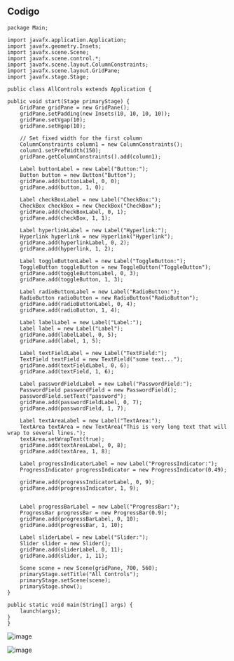 ## Codigo

    package Main;

    import javafx.application.Application;
    import javafx.geometry.Insets;
    import javafx.scene.Scene;
    import javafx.scene.control.*;
    import javafx.scene.layout.ColumnConstraints;
    import javafx.scene.layout.GridPane;
    import javafx.stage.Stage;
    
    public class AllControls extends Application {

    public void start(Stage primaryStage) {
        GridPane gridPane = new GridPane();
        gridPane.setPadding(new Insets(10, 10, 10, 10));
        gridPane.setVgap(10);
        gridPane.setHgap(10);

        // Set fixed width for the first column
        ColumnConstraints column1 = new ColumnConstraints();
        column1.setPrefWidth(150);
        gridPane.getColumnConstraints().add(column1);

        Label buttonLabel = new Label("Button:");
        Button button = new Button("Button");
        gridPane.add(buttonLabel, 0, 0);
        gridPane.add(button, 1, 0);

        Label checkBoxLabel = new Label("CheckBox:");
        CheckBox checkBox = new CheckBox("CheckBox");
        gridPane.add(checkBoxLabel, 0, 1);
        gridPane.add(checkBox, 1, 1);

        Label hyperlinkLabel = new Label("Hyperlink:");
        Hyperlink hyperlink = new Hyperlink("Hyperlink");
        gridPane.add(hyperlinkLabel, 0, 2);
        gridPane.add(hyperlink, 1, 2);

        Label toggleButtonLabel = new Label("ToggleButton:");
        ToggleButton toggleButton = new ToggleButton("ToggleButton");
        gridPane.add(toggleButtonLabel, 0, 3);
        gridPane.add(toggleButton, 1, 3);

        Label radioButtonLabel = new Label("RadioButton:");
        RadioButton radioButton = new RadioButton("RadioButton");
        gridPane.add(radioButtonLabel, 0, 4);
        gridPane.add(radioButton, 1, 4);

        Label labelLabel = new Label("Label:");
        Label label = new Label("Label");
        gridPane.add(labelLabel, 0, 5);
        gridPane.add(label, 1, 5);

        Label textFieldLabel = new Label("TextField:");
        TextField textField = new TextField("some text...");
        gridPane.add(textFieldLabel, 0, 6);
        gridPane.add(textField, 1, 6);

        Label passwordFieldLabel = new Label("PasswordField:");
        PasswordField passwordField = new PasswordField();
        passwordField.setText("password");
        gridPane.add(passwordFieldLabel, 0, 7);
        gridPane.add(passwordField, 1, 7);

        Label textAreaLabel = new Label("TextArea:");
        TextArea textArea = new TextArea("This is very long text that will wrap to several lines.");
        textArea.setWrapText(true);
        gridPane.add(textAreaLabel, 0, 8);
        gridPane.add(textArea, 1, 8);

        Label progressIndicatorLabel = new Label("ProgressIndicator:");
        ProgressIndicator progressIndicator = new ProgressIndicator(0.49);
       
        gridPane.add(progressIndicatorLabel, 0, 9);
        gridPane.add(progressIndicator, 1, 9);
        

        Label progressBarLabel = new Label("ProgressBar:");
        ProgressBar progressBar = new ProgressBar(0.9);
        gridPane.add(progressBarLabel, 0, 10);
        gridPane.add(progressBar, 1, 10);

        Label sliderLabel = new Label("Slider:");
        Slider slider = new Slider();
        gridPane.add(sliderLabel, 0, 11);
        gridPane.add(slider, 1, 11);

        Scene scene = new Scene(gridPane, 700, 560);
        primaryStage.setTitle("All Controls");
        primaryStage.setScene(scene);
        primaryStage.show();
    }

    public static void main(String[] args) {
        launch(args);
    }
    }

 ![image](https://github.com/jose-2004/formulario/assets/80079088/d401c618-a537-4379-966b-d9132eef13d3)

 ![image](https://github.com/jose-2004/formulario/assets/80079088/462f6f9c-cf15-467c-9cf0-be7424e1c859)


